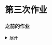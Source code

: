 # 第三次作业  
### 之前的作业

<details>
  <summary>展开</summary>
  <details>
    <summary>第二次作业</summary>
    
# 第二次作业（10.9之前）

## 我国还有哪些关于公共数据开放的条例或法规？国内外有哪些政府开放数据平台？
- 我阅读《上海市公共数据开放暂行办法》的方式是从百度百科中搜索这一词条，并从中找到数据来源：[上海市人民政府网站的政务公开栏目](http://www.shanghai.gov.cn/nw2/nw2314/nw2319/nw2407/nw45024/u26aw62638.html)进行阅读。
- 我国还有这些公共数据开放的条例和法规：  
1.《贵阳市政府数据共享开放条例》（是我国首部政府数据共享开放地方性法规)    信源: [搜狐](http://www.sohu.com/a/133829224_296848)  
2.《北京市公共数据管理办法（征求意见稿）》（尚未正式施行)  信源：[北京市人民政府网站](http://www.beijing.gov.cn/zfxxgk/110069/zwdt53/2019-04/26/content_b3f43884b1d9493b9348c086b614ee74.shtml)  
3.《银川市城市数据共享开放管理办法》  信源：[银川市人民政府网站](http://www.yinchuan.gov.cn/xxgk/bmxxgkml/ycsdsjj/xxgkml_22120/zcjd_22125/201803/t20180324_721459.html)

- 国内外还有这些政府开放数据平台：  
国内：

[中华人民共和国中央人民政府网站数据栏目](http://www.gov.cn/shuju/index.htm)

[上海市公共数据开放平台（试运行）](http://trial.data.sh.gov.cn) 

[成都市公共数据开放平台](http://www.cddata.gov.cn)  

[北京市政务数据资源网](http://www.bjdata.gov.cn/jkfb/index.htm)

[天津市信息资源统一开放平台](http://data.tj.gov.cn)

[“开放广东”政府数据统一开放平台](http://data.tj.gov.cn) 

[山东公共数据开放网](http://data.sd.gov.cn/odweb)等   
信源：[探码科技上的个人博客](http://www.tanmer.com/blog/451) 

国外：  
[美国政府数据公开网站](http://data.gov)  

[英国政府数据开放网站](http://data.gov.uk)  

[澳大利亚政府数据公开网站](http://data.gov.au)  

信源： [百度文库](http://wenku.baidu.com/view/4371f8344a35eefdc8d376eeaeaad1f3469311e0.html) 

## 回答：2012-2018年各季度GDP增速（列出选取的统计指标、数据页面、计算步骤及答案）
1.通过搜索学习可以得知，GDP分为名义GDP及实际GDP（排除了通货膨胀和通货紧缩导致的价格因素带来的影响），相应的增速也分为名义GDP增速和实际GDP增速，显然实际GDP增速是更有实际意义的一种方式，新闻报道中的的GDP增速指标也是采用此概念计算得出的数据（且通常计算同比增长），故在选择数据时应选择实际GDP，即“不变价”的GDP。

2.打开国家统计局网站的数据查询网站——点击季度数据——在“时间”一栏输入“2011-2018”，而后网站左侧列表中的选择“国民经济核算”中的“国内生产总值（不变价）”指标——点击右上角的“报表管理”中的“编辑”，将此项指标单独筛选出来，确定后最后点击下载，以csv或excel的形式将数据下载。

3.打开表格后，在“国内生产总值(不变价)当季值(亿元)”这一行下插入一行“当季度GDP增速”，在本行的“在2018第四季度”当列输入公式“=(B4-F4)/F4”（即2018年第四季度的GDP与2017年第四季度的GDP之差除以2017年第四季度的GDP），后将数据类型改为“百分比”，尔后各单元格的计算方法相同，故拖动光标填充，即得到所求数据。（邮件附excel表格）

  </details>
  
  <details>
    <summary>第一次作业</summary>


# 第一次作业（9.30前）
## 数据搜集的过程与想法
- 本次作业我记录的是从9月20日至9月26日这七天中我的睡眠数据（入睡时间、起床时间及睡眠时长），到搜集此数据首先是因为觉得它比较好搜集。
- 而是当我拓展一下再想的时候：比如要搜集学校学生的睡眠方面的数据，那么被调查者只需要提供睡觉、起床的两个时间而已，这样的简单条件对于被调查者我认为较容易接受，可行性较高，因而想要搜集一个样本量较大的数据似乎也是相对较容易。
- 从一个角度来说，我认为这样的数据易于呈现和从等多方面解读（也相对比较容易手绘）：如睡眠的时长可以用图形的大小、或条形图的长短表示，入睡时间、起床时间可以用折线图、散点图来呈现；比如假定已经收集了传媒大学1000名学生某个月的睡眠数据，那么从这些数据中大概率可以挖掘出如通宵熬夜、某些平均睡眠时间极少的个体等这些突出的数据（比如讲此月时间内每名学生的睡眠总时长用圆来表示，时长越长，面积越大，这样一目了然，似乎也易于引起读者的兴趣），并加以呈现。此外，数据可能在性别、年龄、专业等方面表现出的差异也是可以作为数据新闻呈现的点。
## 日常生活中那些数据被搜集了？被谁搜集了？
- 我们在手机中开启的GPS定位功能，使用地图软件的导航、轨迹记录功能等，最终可能被交通部门运用于分析交通情况甚至做相关决策参考；一些军事管理区、敏感地区的手机位置信息也可能被国防部门搜集，用以监测排查这些地区的异常情况；使用手环的用户每天的步数、心率、睡眠数据等，被各家生产手环公司搜集利用，可以作为优化下一代产品的依据，并可能被健康部门运用于相关研究和分析，在未来或许还可能被运用于医院作病因分析参考等；又如最近几年大家感受很明显的是，我们在手机APP的使用记录数据，已经被一些app利用，并以此向我们做内容推荐。

  </detalis>
  
</details>

                  
